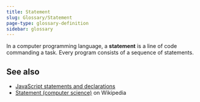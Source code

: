 ```yaml
---
title: Statement
slug: Glossary/Statement
page-type: glossary-definition
sidebar: glossary
---
```


In a computer programming language, a **statement** is a line of code commanding a task. Every program consists of a sequence of statements.

## See also

- [JavaScript statements and declarations](/en-US/docs/Web/JavaScript/Reference/Statements)
- [Statement (computer science)](<https://en.wikipedia.org/wiki/Statement_(computer_science)>) on Wikipedia
